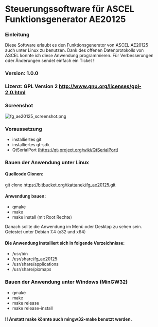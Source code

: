 # Steuerungssoftware für ASCEL Funktionsgenerator AE20125 #


### Einleitung ###

Diese Software erlaubt es den Funktionsgenerator von ASCEL AE20125 auch unter Linux zu benutzen. Dank des offenen
Datenprotokolls von ASCEL konnte ich diese Anwendung programmieren. Für Verbesserungen oder Änderungen sendet einfach ein Ticket !

### Version: 1.0.0 ###
### Lizenz: GPL Version 2 http://www.gnu.org/licenses/gpl-2.0.html
### Screenshot ###
![fg_ae20125_screenshot.png](https://bitbucket.org/repo/krdn96/images/3497482729-fg_ae20125_screenshot.png)
### Voraussetzung ###

* installiertes git
* installiertes qt-sdk
* QtSerialPort (https://qt-project.org/wiki/QtSerialPort)

### Bauen der Anwendung unter Linux ###

#### Quellcode Clonen: ####
git clone https://bitbucket.org/tkattanek/fg_ae20125.git
#### Anwendung bauen: ####
* qmake
* make
* make install (mit Root Rechte)

Danach sollte die Anwendung im Menü oder Desktop zu sehen sein. Getestet unter Debian 7.4 (x32 und x64)

#### Die Anwendung installiert sich in folgende Verzeichnisse: ####

* /usr/bin
* /usr/share/fg_ae20125
* /usr/share/applications
* /usr/share/pixmaps

### Bauen der Anwendung unter Windows (MinGW32) ###

* qmake
* make
* make release
* make release-install

#### !! Anstatt make könnte auch mingw32-make benutzt werden. ####